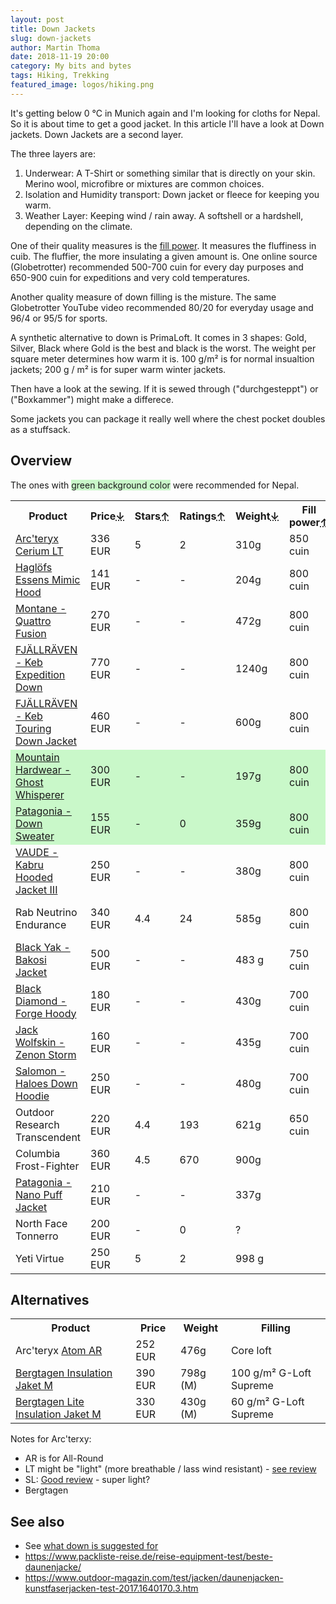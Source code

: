 ```yaml
---
layout: post
title: Down Jackets
slug: down-jackets
author: Martin Thoma
date: 2018-11-19 20:00
category: My bits and bytes
tags: Hiking, Trekking
featured_image: logos/hiking.png
---
```

It's getting below 0 °C in Munich again and I'm looking for cloths for Nepal.
So it is about time to get a good jacket. In this article I'll have a look at
Down jackets. Down Jackets are a second layer.

The three layers are:

1. Underwear: A T-Shirt or something similar that is directly on your skin.
   Merino wool, microfibre or mixtures are common choices.
2. Isolation and Humidity transport: Down jacket or fleece for keeping you warm.
3. Weather Layer: Keeping wind / rain away. A softshell or a hardshell,
   depending on the climate.

One of their quality measures is the <a href="https://en.wikipedia.org/wiki/Fill_power">fill power</a>. It measures the fluffiness in cuib. The fluffier, the more insulating a given amount is.
One online source (Globetrotter) recommended 500-700 cuin for every day purposes
and 650-900 cuin for expeditions and very cold temperatures.

Another quality measure of down filling is the misture. The same Globetrotter
YouTube video recommended 80/20 for everyday usage and 96/4 or 95/5 for sports.

A synthetic alternative to down is PrimaLoft. It comes in 3 shapes: Gold, Silver,
Black where Gold is the best and black is the worst. The weight per square meter
determines how warm it is. 100 g/m² is for normal insualtion jackets; 200 g / m²
is for super warm winter jackets.

Then have a look at the sewing. If it is sewed through ("durchgesteppt") or
("Boxkammer") might make a differece.

Some jackets you can package it really well where the chest pocket doubles as a
stuffsack.

## Overview

The ones with <span style="background-color: #c9f8c9;">green background color</span> were recommended for Nepal.

<table class="table">
    <tr>
        <th>Product</th>
        <th style="width: 100px;">Price<abbr title="lower is better">&darr;</abbr></th>
        <th>Stars<abbr title="higher is better">&uarr;</abbr></th>
        <th>Ratings<abbr title="higher is better">&uarr;</abbr></th>
        <th>Weight<abbr title="lower is better">&darr;</abbr></th>
        <th>Fill power<abbr title="higher is better">&uarr;</abbr></th>
        <th>Filling</th>
    </tr>
    <tr>
        <td><a href="https://www.bergfreunde.de/arcteryx-cerium-lt-hoody-daunenjacke/">Arc'teryx Cerium LT</a></td>
        <td>336 EUR</td>
        <td>5</td>
        <td>2</td>
        <td>310g</td>
        <td>850 cuin</td>
        <td>- has thumb strap (Daumenschlaufe)</td>
    </tr>
    <tr>
        <td><a href="https://www.trekkinn.com/outdoor-mountain/haglofs-essens-mimic-hood/136143725/p">Haglöfs Essens Mimic Hood</a></td>
        <td>141 EUR</td>
        <td>-</td>
        <td>-</td>
        <td>204g</td>
        <td>800 cuin</td>
        <td>90/10 Down; 30D</td>
    </tr>
    <tr>
        <td><a href="https://www.bergfreunde.de/montane-quattro-fusion-jacket-daunenjacke/">Montane - Quattro Fusion</a></td>
        <td>270 EUR</td>
        <td>-</td>
        <td>-</td>
        <td>472g</td>
        <td>800 cuin</td>
        <td>90/10 Down; <a href="https://www.trailspace.com/gear/montane/quattro-fusion-jacket/">bad review for cold</a></td>
    </tr>
    <tr>
        <td><a href="https://www.bergfreunde.de/fjaellraeven-keb-expedition-down-jacket-daunenjacke/">FJÄLLRÄVEN - Keb Expedition Down</a></td>
        <td>770 EUR</td>
        <td>-</td>
        <td>-</td>
        <td>1240g</td>
        <td>800 cuin</td>
        <td>Down</td>
    </tr>
    <tr>
        <td><a href="https://www.bergfreunde.de/fjaellraeven-keb-touring-down-jacket-daunenjacke/">FJÄLLRÄVEN - Keb Touring Down Jacket</a></td>
        <td>460 EUR</td>
        <td>-</td>
        <td>-</td>
        <td>600g</td>
        <td>800 cuin</td>
        <td>Down</td>
    </tr>
    <tr style="background-color: #c9f8c9;">
        <td><a href="https://www.bergfreunde.de/mountain-hardwear-ghost-whisperer-down-jacket/">Mountain Hardwear - Ghost Whisperer</a></td>
        <td>300 EUR</td>
        <td>-</td>
        <td>-</td>
        <td>197g</td>
        <td>800 cuin</td>
        <td>Down; <a href="https://www.trailspace.com/gear/mountain-hardwear/ghost-whisperer-hooded-down-jacket/">Good cold review at -15°C</a></td>
    </tr>
    <tr style="background-color: #c9f8c9;">
        <td><a href="https://www.bergfreunde.de/patagonia-down-sweater-daunenjacke/">Patagonia - Down Sweater</a></td>
        <td>155 EUR</td>
        <td>-</td>
        <td>0</td>
        <td>359g</td>
        <td>800 cuin</td>
        <td>Down</td>
    </tr>
    <tr>
        <td><a href="https://www.bergfreunde.de/vaude-kabru-hooded-jacket-iii-daunenjacke/">VAUDE - Kabru Hooded Jacket III</a></td>
        <td>250 EUR</td>
        <td>-</td>
        <td>-</td>
        <td>380g</td>
        <td>800 cuin</td>
        <td>Down</td>
    </tr>
    <tr>
        <td>Rab Neutrino Endurance</td>
        <td>340 EUR</td>
        <td>4.4</td>
        <td>24</td>
        <td>585g</td>
        <td>800 cuin</td>
        <td>Gänsedaune; <a href="https://www.trailspace.com/gear/rab/neutrino-endurance-jacket/">Good review for cold</a></td>
    </tr>
    <tr>
        <td><a href="https://www.bergfreunde.de/black-yak-bakosi-jacket-daunenjacke/">Black Yak - Bakosi Jacket</a></td>
        <td>500 EUR</td>
        <td>-</td>
        <td>-</td>
        <td>483 g</td>
        <td>750 cuin</td>
        <td>Primaloft Gold, Goose Down; water proof</td>
    </tr>
    <tr>
        <td><a href="https://www.bergfreunde.de/black-diamond-forge-hoody-daunenjacke/">Black Diamond - Forge Hoody</a></td>
        <td>180 EUR</td>
        <td>-</td>
        <td>-</td>
        <td>430g</td>
        <td>700 cuin</td>
        <td>Down</td>
    </tr>
    <tr>
        <td><a href="https://www.bergfreunde.de/jack-wolfskin-zenon-storm-daunenjacke/">Jack Wolfskin - Zenon Storm</a></td>
        <td>160 EUR</td>
        <td>-</td>
        <td>-</td>
        <td>435g</td>
        <td>700 cuin</td>
        <td>Down</td>
    </tr>
    <tr>
        <td><a href="https://www.bergfreunde.de/salomon-haloes-down-hoodie-daunenjacke/">Salomon - Haloes Down Hoodie</a></td>
        <td>250 EUR</td>
        <td>-</td>
        <td>-</td>
        <td>480g</td>
        <td>700 cuin</td>
        <td>90/10 Down, 80 g/m²</td>
    </tr>
    <tr>
        <td>Outdoor Research Transcendent</td>
        <td>220 EUR</td>
        <td>4.4</td>
        <td>193</td>
        <td>621g</td>
        <td>650 cuin</td>
        <td></td>
    </tr>
    <tr>
        <td>Columbia Frost-Fighter</td>
        <td>360 EUR</td>
        <td>4.5</td>
        <td>670</td>
        <td>900g</td>
        <td></td>
        <td></td>
    </tr>
    <tr>
        <td><a href="https://www.bergfreunde.de/patagonia-nano-puff-jacket-kunstfaserjacke/">Patagonia - Nano Puff Jacket</a></td>
        <td>210 EUR</td>
        <td>-</td>
        <td>-</td>
        <td>337g</td>
        <td></td>
        <td>PrimaLoft Gold; 60 g/ m²</td>
    </tr>
    <tr>
        <td>North Face Tonnerro</td>
        <td>200 EUR</td>
        <td>-</td>
        <td>0</td>
        <td>?</td>
        <td></td>
        <td></td>
    </tr>
    <tr>
        <td>Yeti Virtue</td>
        <td>250 EUR</td>
        <td>5</td>
        <td>2</td>
        <td>998 g</td>
        <td></td>
        <td></td>
    </tr>
</table>

## Alternatives

<table class="table">
    <tr>
        <th>Product</th>
        <th>Price</th>
        <th>Weight</th>
        <th>Filling</th>
    </tr>
    <tr>
        <td>Arc'teryx <a href="https://amzn.to/2Q4zSqO">Atom AR</a></td>
        <td>252 EUR</td>
        <td>476g</td>
        <td>Core loft</td>
    </tr>
    <tr>
        <td><a href="https://www.globetrotter.de/shop/fjaellraeven-bergtagen-insulation-jacket-m-303510-mountain-blue/">Bergtagen Insulation Jaket M</a></td>
        <td>390 EUR</td>
        <td>798g (M)</td>
        <td>100 g/m&sup2;&nbsp;G-Loft Supreme</td>
    </tr>
    <tr>
        <td><a href="https://www.fjallraven.de/shop/fjallraven-bergtagen-lite-insulation-jkt-m-F83984-hokkaido-orange/">Bergtagen Lite Insulation Jaket M</a></td>
        <td>330 EUR</td>
        <td>430g (M)</td>
        <td>60 g/m&sup2;&nbsp;G-Loft Supreme</td>
    </tr>
</table>

Notes for Arc'terxy:

* AR is for All-Round
* LT might be "light" (more breathable / lass wind resistant) - [see review](http://www.sunrisegear.com/2016/08/arcteryx-atom-lt-vs-atom-ar-hoody-review.html)
* SL: [Good review](https://www.bergzeit.de/magazin/arcteryx-atom-sl-hoody-isolationsjacke-test/) - super light?
* Bergtagen

## See also

* See [what down is suggested for](https://foxtrail.fjallraven.com/2017/11/03/down-vs-synthetic/)
* https://www.packliste-reise.de/reise-equipment-test/beste-daunenjacke/
* https://www.outdoor-magazin.com/test/jacken/daunenjacken-kunstfaserjacken-test-2017.1640170.3.htm
